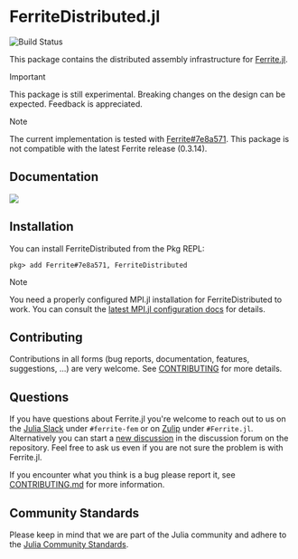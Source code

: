 # FerriteDistributed.jl

![Build Status](https://github.com/Ferrite-FEM/FerriteDistributed.jl/actions/workflows/CI/badge.svg?branch=main)

This package contains the distributed assembly infrastructure for [Ferrite.jl](https://github.com/Ferrite-FEM/Ferrite.jl).

> [!IMPORTANT]
> This package is still experimental. Breaking changes on the design can be expected. Feedback is appreciated.

> [!NOTE]
> The current implementation is tested with [Ferrite#7e8a571](https://github.com/Ferrite-FEM/Ferrite.jl/commit/7e8a57150738094bb951d6e672fdeed205d0a1ff). This package is not compatible with the latest Ferrite release (0.3.14).

## Documentation

[![][docs-dev-img]][docs-dev-url]

## Installation
You can install FerriteDistributed from the Pkg REPL:
```
pkg> add Ferrite#7e8a571, FerriteDistributed
```

> [!NOTE]
> You need a properly configured MPI.jl installation for FerriteDistributed to work. You can consult
> the [latest MPI.jl configuration docs][mpi-config-docs] for details.

## Contributing

Contributions in all forms (bug reports, documentation, features, suggestions, ...) are very
welcome. See [CONTRIBUTING](CONTRIBUTING.md) for more details.

## Questions

If you have questions about Ferrite.jl you're welcome to reach out to us on the [Julia
Slack][julia-slack] under `#ferrite-fem` or on [Zulip][julia-zulip] under `#Ferrite.jl`.
Alternatively you can start a [new discussion][gh-discussion] in the discussion forum on the
repository. Feel free to ask us even if you are not sure the problem is with Ferrite.jl.

If you encounter what you think is a bug please report it, see
[CONTRIBUTING.md](CONTRIBUTING.md#reporting-issues) for more information.

## Community Standards

Please keep in mind that we are part of the Julia community and adhere to the
[Julia Community Standards][standards].




[docs-dev-img]: https://img.shields.io/badge/docs-dev%20release-blue
[docs-dev-url]: http://ferrite-fem.github.io/FerriteDistributed.jl/

[mpi-config-docs]: https://juliaparallel.org/MPI.jl/latest/configuration/
[standards]: https://julialang.org/community/standards/
[julia-slack]: https://julialang.org/slack/
[julia-zulip]: https://julialang.zulipchat.com/
[gh-discussion]: https://github.com/Ferrite-FEM/FerriteDistributed.jl/discussions/new
